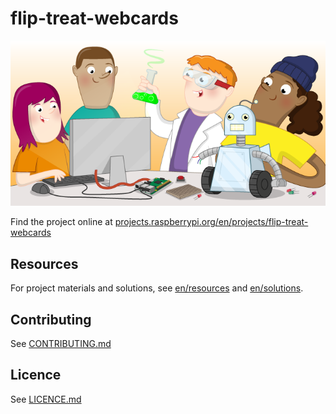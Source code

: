 # flip-treat-webcards

![flip-treat-webcards](banner.png)

Find the project online at [projects.raspberrypi.org/en/projects/flip-treat-webcards](https://projects.raspberrypi.org/en/projects/flip-treat-webcards)

## Resources
For project materials and solutions, see [en/resources](https://github.com/raspberrypilearning/flip-treat-webcards/tree/master/en/resources) and [en/solutions](https://github.com/raspberrypilearning/flip-treat-webcards/tree/master/en/solutions).

## Contributing
See [CONTRIBUTING.md](CONTRIBUTING.md)

## Licence
 See [LICENCE.md](LICENCE.md)
